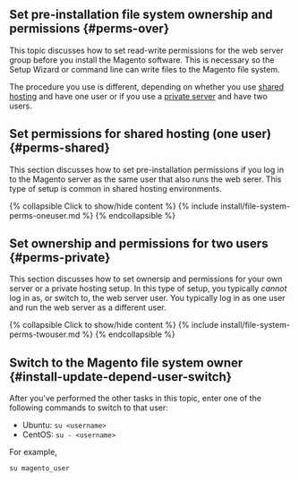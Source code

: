 <div markdown="1">

## Set pre-installation file system ownership and permissions {#perms-over}
This topic discusses how to set read-write permissions for the web server group before you install the Magento software. This is necessary so the Setup Wizard or command line can write files to the Magento file system.

The procedure you use is different, depending on whether you use [shared hosting](#perms-shared) and have one user or if you use a [private server](#perms-private) and have two users.

## Set permissions for shared hosting (one user) {#perms-shared}
This section discusses how to set pre-installation permissions if you log in to the Magento server as the same user that also runs the web serer. This type of setup is common in shared hosting environments.

{% collapsible Click to show/hide content %}
{% include install/file-system-perms-oneuser.md %}
{% endcollapsible %}

## Set ownership and permissions for two users {#perms-private}
This section discusses how to set ownersip and permissions for your own server or a private hosting setup. In this type of setup, you typically *cannot* log in as, or switch to, the web server user. You typically log in as one user and run the web server as a different user.

{% collapsible Click to show/hide content %}
{% include install/file-system-perms-twouser.md %}
{% endcollapsible %}


## Switch to the Magento file system owner {#install-update-depend-user-switch}
After you've performed the other tasks in this topic, enter one of the following commands to switch to that user:

*	Ubuntu: `su <username>`
*	CentOS: `su - <username>`

For example,

	su magento_user